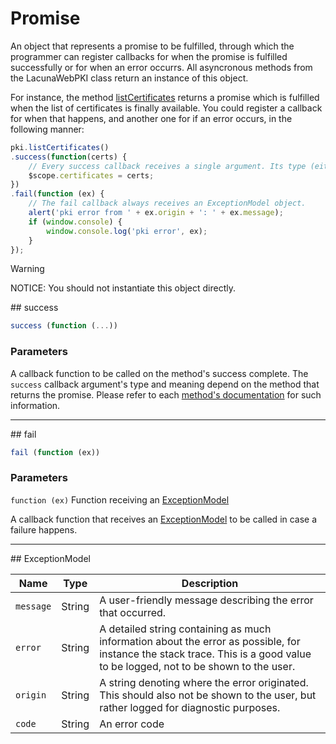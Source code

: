 ﻿# Promise

An object that represents a promise to be fulfilled, through which the programmer can register callbacks for when the promise is fulfilled successfully or for when an error occurrs. 
All asyncronous methods from the LacunaWebPKI class return an instance of this object.

For instance, the method [listCertificates](lacunawebpki.md#list-certificates) returns a promise which is fulfilled when the list of certificates is finally available. 
You could register a callback for when that happens, and another one for if an error occurs, in the following manner:

```js
pki.listCertificates()
.success(function(certs) {
    // Every success callback receives a single argument. Its type (either string, array or object) and meaning depend on the method that returned the promise.
    $scope.certificates = certs;
})
.fail(function (ex) {
	// The fail callback always receives an ExceptionModel object.
    alert('pki error from ' + ex.origin + ': ' + ex.message);
    if (window.console) {
        window.console.log('pki error', ex);
    }
});
```

> [!WARNING]
> NOTICE: You should not instantiate this object directly.

<a name="success" />
## success

```js
success (function (...))
```

### Parameters

A callback function to be called on the method's success complete.
The `success` callback argument's type and meaning depend on the method that returns the promise. Please refer to each [method's documentation](lacunawebpki.md) for such information.

---

<a name="fail" />
## fail

```js
fail (function (ex))
```

### Parameters

`function (ex)` Function receiving an [ExceptionModel](promise.md#exception-model)

A callback function that receives an [ExceptionModel](promise.md#exception-model) to be called in case a failure happens.

---

<a name="exception-model" />
## ExceptionModel

Name      | Type   | Description
----------|--------|------------
`message` | String | A user-friendly message describing the error that occurred.
`error`   | String | A detailed string containing as much information about the error as possible, for instance the stack trace. This is a good value to be logged, not to be shown to the user.
`origin`  | String | A string denoting where the error originated. This should also not be shown to the user, but rather logged for diagnostic purposes.
`code`    | String | An error code